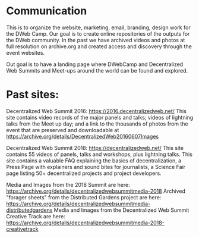 # Communication
This is to organize the website, marketing, email, branding, design work for the DWeb Camp.
Our goal is to create online repositories of the outputs for the DWeb community. In the past we have archived videos and photos at full resolution on archive.org and created access and discovery through the event websites.  

Out goal is to have a landing page where DWebCamp and Decentralized Web Summits and Meet-ups around the world can be found and explored.

# Past sites:

Decentralized Web Summit 2016:  https://2016.decentralizedweb.net/
This site contains video records of the major panels and talks; videos of lightning talks from the Meet up day; and a link to the thousands of photos from the event that are preserved and downloadable at https://archive.org/details/DecentralizedWeb20160607Images

Decentralized Web Summit 2018: https://decentralizedweb.net/
This site contains 55 videos of panels, talks and workshops, plus lightning talks.
This site contains a valuable FAQ explaining the basics of decentralization, a Press Page with explainers and sound bites for journalists, a Science Fair page listing 50+ decentralized projects and project developers.  

Media and Images from the 2018 Summit are here:  https://archive.org/details/decentralizedwebsummitmedia-2018
Archived "forager sheets" from the Distributed Gardens project are here:  https://archive.org/details/decentralizedwebsummitmedia-distributedgardens
Media and Images from the Decentralized Web Summit Creative Track are here:  https://archive.org/details/decentralizedwebsummitmedia-2018-creativetrack
